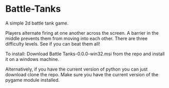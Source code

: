 # Battle-Tanks
A simple 2d battle tank game.


Players alternate firing at one another across the screen.  A barrier in the middle prevents them from moving into each other.
There are three difficulty levels.  See if you can beat them all!

To install:
Download Battle Tanks-0.0.0-win32.msi from the repo and install it on a windows machine.

Alternatively, if you have the current version of python you can just download clone the repo.
Make sure you have the current version of the pygame module installed.
